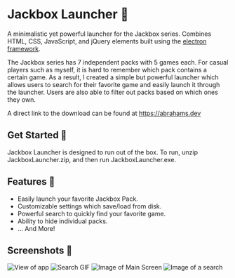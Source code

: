 # Jackbox Launcher 🚀

A minimalistic yet powerful launcher for the Jackbox series.
Combines HTML, CSS, JavaScript, and jQuery elements built using the [electron framework](https://www.electronjs.org/).

The Jackbox series has 7 independent packs with 5 games each. For casual players such as myself, it is hard to remember which pack contains a certain game. As a result, I created a simple but powerful launcher which allows users to search for their favorite game and easily launch it through the launcher. Users are also able to filter out packs based on which ones they own. 

A direct link to the download can be found at https://abrahams.dev

## Get Started 🔰
Jackbox Launcher is designed to run out of the box. To run, unzip JackboxLauncher.zip, and then run JackboxLauncher.exe.


## Features 📃
* Easily launch your favorite Jackbox Pack.
* Customizable settings which save/load from disk.
* Powerful search to quickly find your favorite game.
* Ability to hide individual packs.
* ... And More!

## Screenshots 📸
![View of app](https://thumbs.gfycat.com/ColorlessFarGroundhog-size_restricted.gif)
![Search GIF](https://thumbs.gfycat.com/LastingSomberAfricanrockpython-size_restricted.gif)
![Image of Main Screen](https://abrahams.dev/images/gallery/launchermain.png)
![Image of a search](https://abrahams.dev/images/gallery/jbsearch.png)
